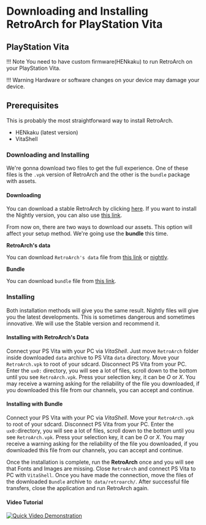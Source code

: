 # Downloading and Installing RetroArch for PlayStation Vita

## PlayStation Vita

!!! Note 
	You need to have custom firmware(HENkaku) to run RetroArch on your PlayStation Vita.

!!! Warning
    Hardware or software changes on your device may damage your device.

## Prerequisites

This is probably the most straightforward way to install RetroArch.

- HENkaku (latest version)
- VitaShell

### Downloading and Installing

We're gonna download two files to get the full experience. One of these files is the `.vpk` version of RetroArch and the other is the `bundle` package with assets.

#### Downloading

You can download a stable RetroArch by clicking [here](http://buildbot.libretro.com/stable/1.7.9/playstation/vita/RetroArch.vpk). If you want to install the Nightly version, you can also use [this link](http://buildbot.libretro.com/nightly/playstation/vita/RetroArch.vpk). 

From now on, there are two ways to download our assets. This option will affect your setup method. We're going use the **bundle** this time.

**RetroArch's data**

You can download `RetroArch's data` file from [this link](http://buildbot.libretro.com/stable/1.7.9/playstation/vita/RetroArch_data.7z) or [nightly](http://buildbot.libretro.com/nightly/playstation/vita/).

**Bundle**

You can download `bundle` file from [this link](http://buildbot.libretro.com/assets/frontend/bundle.zip).

### Installing

Both installation methods will give you the same result. Nightly files will give you the latest developments. This is sometimes dangerous and sometimes innovative. We will use the Stable version and recommend it.

#### Installing with RetroArch's Data

Connect your PS Vita with your PC via _VitaShell_. Just move `RetroArch` folder inside downloaded `data` archive to PS Vita `data` directory. Move your `RetroArch.vpk` to root of your sdcard. Disconnect PS Vita from your PC. Enter the `ux0:` directory, you will see a lot of files, scroll down to the bottom until you see `RetroArch.vpk`. Press your selection key, it can be _O_ or _X_. You may receive a warning asking for the reliability of the file you downloaded, if you downloaded this file from our channels, you can accept and continue.

#### Installing with Bundle

Connect your PS Vita with your PC via _VitaShell_. Move your `RetroArch.vpk` to root of your sdcard. Disconnect PS Vita from your PC. Enter the `ux0:`directory, you will see a lot of files, scroll down to the bottom until you see `RetroArch.vpk`. Press your selection key, it can be _O_ or _X_. You may receive a warning asking for the reliability of the file you downloaded, if you downloaded this file from our channels, you can accept and continue.

Once the installation is complete, run the **RetroArch** once and you will see that Fonts and Images are missing. Close `RetroArch` and connect PS Vita to PC with `VitaShell`. Once you have made the connection, move the files of the downloaded `Bundle` archive to` data/retroarch/`. After successful file transfers, close the application and run RetroArch again.

#### Video Tutorial

[![Quick Video Demonstration](http://img.youtube.com/vi/K8iP_L49QdI/0.jpg)](http://www.youtube.com/watch?v=K8iP_L49QdI)